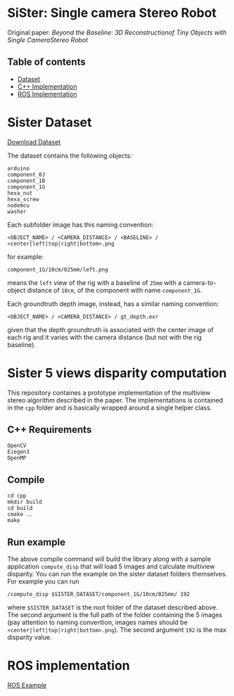 # SiSter: Single camera Stereo Robot

Original paper: *Beyond the Baseline: 3D Reconstructionof Tiny Objects with Single CameraStereo Robot*

## Table of contents

* [Dataset](#dataset)
* [C++ Implementation](#cpp)
* [ROS Implementation](#ros)


<a name="dataset" />

# Sister Dataset

[Download Dataset](http://github.com)

The dataset contains the following objects:

```
arduino
component_0J
component_1B
component_1G
hexa_nut
hexa_screw
nodemcu
washer
```

Each subfolder image has this naming convention:

```
<OBJECT_NAME> / <CAMERA_DISTANCE> / <BASELINE> / <center|left|top|right|bottom>.png
```

for example:

```
component_1G/10cm/025mm/left.png
```

means the `left` view of the rig with a baseline of `25mm` with a camera-to-object distance of `10cm`, of the component with name `component_1G`.

Each groundtruth depth image, instead, has a similar naming convention:

```
<OBJECT_NAME> / <CAMERA_DISTANCE> / gt_depth.exr
```

given that the depth groundtruth is associated with the center image of each rig and it varies with the camera distance (but not with the rig baseline).  

<a name="cpp" />

# Sister 5 views disparity computation

This repository containes a prototype implementation of the multiview stereo algorithm described in the paper. The implementations is contained in the `cpp` folder and is basically wrapped around a single helper class.

## C++ Requirements

```
OpenCV 
Eiegen3
OpenMP
```

## Compile

```
cd cpp
mkdir build
cd build
cmake ..
make
```

## Run example

The above compile command will build the library along with a sample application `compute_disp` that will load 5 images and calculate multiview disparity. You can run the example on the sister dataset folders themselves. For example you can run

```
/compute_disp $SISTER_DATASET/component_1G/10cm/025mm/ 192
```

where `$SISTER_DATASET` is the root folder of the dataset described above. The second argument is the full path of the folder containing the 5 images (pay attention to naming convention, images names should be `<center|left|top|right|bottom>.png`). The second argument `192` is the max disparity value.

<a name="ros" />

# ROS implementation

[ROS Example](https://github.com/CVLAB-Unibo/sister/tree/f9044bbdadbe303b71c40f49f3c68de9a9ec5d64/ros)
